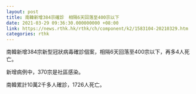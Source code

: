 ```yaml
---
layout: post
title: 南韓新增384宗確診　相隔6天回落至400宗以下
date: 2021-03-29 09:36:30.000000000 +08:00
link: https://news.rthk.hk/rthk/ch/component/k2/1583104-20210329.htm
categories: rthk
---
```


南韓新增384宗新型冠狀病毒確診個案，相隔6天回落至400宗以下，再多4人死亡。

新增病例中，370宗是社區感染。

南韓累計10萬2千多人確診，1726人死亡。
